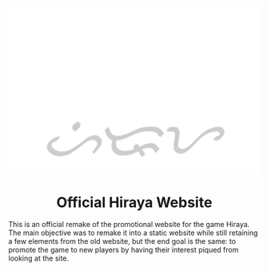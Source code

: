 <div style="text-align: center;">
    <img src="./images/Hiraya_Name.png" alt="Hiraya Logo" style="display: block; margin: 0 auto;">
    <h1>Official Hiraya Website</h1>
</div>

<p>
    This is an official remake of the promotional website for the game Hiraya.
    The main objective was to remake it into a static website while still
    retaining a few elements from the old website, but the end goal is the 
    same: to promote the game to new players by having their interest piqued
    from looking at the site.
</p>